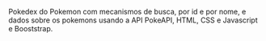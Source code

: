 Pokedex do Pokemon com mecanismos de busca, por id e por nome, e dados sobre os pokemons usando a API PokeAPI, HTML, CSS e Javascript e Booststrap.